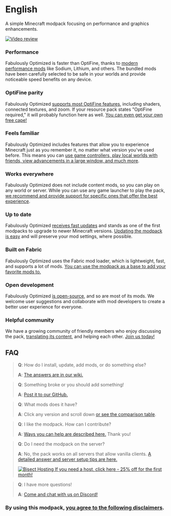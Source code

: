 # English

A simple Minecraft modpack focusing on performance and graphics enhancements.

[![Video review](https://img.youtube.com/vi/bb8G9X5Q_4I/hqdefault.jpg)](https://www.youtube.com/watch?v=bb8G9X5Q_4I)

### Performance

Fabulously Optimized is faster than OptiFine, thanks to [modern performance mods][1] like Sodium, Lithium, and others. The bundled mods have been carefully selected to be safe in your worlds and provide noticeable speed benefits on any device.

### OptiFine parity

Fabulously Optimized [supports most OptiFine features][2], including shaders, connected textures, and zoom. If your resource pack states "OptiFine required," it will probably function here as well. [You can even get your own free cape!][3]

### Feels familiar

Fabulously Optimized includes features that allow you to experience Minecraft just as you remember it, no matter what version you've used before. This means you can [use game controllers, play local worlds with friends, view advancements in a large window, and much more][4].

### Works everywhere

Fabulously Optimized does not include content mods, so you can play on any world or server. While you can use any game launcher to play the pack, [we recommend and provide support for specific ones that offer the best experience][5].

### Up to date

Fabulously Optimized [receives fast updates][6] and stands as one of the first modpacks to upgrade to newer Minecraft versions. [Updating the modpack is easy][7] and will preserve your mod settings, where possible.

### Built on Fabric

Fabulously Optimized uses the Fabric mod loader, which is lightweight, fast, and supports a lot of mods. [You can use the modpack as a base to add your favorite mods to.][8]

### Open development

Fabulously Optimized [is open-source][9], and so are most of its mods. We welcome user suggestions and collaborate with mod developers to create a better user experience for everyone.

### Helpful community

We have a growing community of friendly members who enjoy discussing the pack, [translating its content][10], and helping each other. [Join us today!][11]

## FAQ

> **Q**: How do I install, update, add mods, or do something else?
> 
> **A**: [The answers are in our wiki.][12]


> **Q**: Something broke or you should add something!
> 
> **A**: [Post it to our GitHub.][9]


> **Q**: What mods does it have?
> 
> **A**: Click any version and scroll down [or see the comparison table][1].


> **Q**: I like the modpack. How can I contribute?
> 
> **A**: [Ways you can help are described here.][13] Thank you!


> **Q**: Do I need the modpack on the server?
> 
> **A**: No, the pack works on all servers that allow vanilla clients. [A detailed answer and server setup tips are here.][14]
> 
> [![Bisect Hosting](https://i.ibb.co/gr9mSxW/image.png) If you need a host, click here - 25% off for the first month!][15]


> **Q**: I have more questions!
> 
> **A**: [Come and chat with us on Discord!][11]

### By using this modpack, [you agree to the following disclaimers][16].

[1]: https://github.com/Fabulously-Optimized/fabulously-optimized/blob/main/INCLUDED-MODS.md#smooth
[2]: https://fabulously-optimized.gitbook.io/modpack/readme/give-up-optifine
[3]: https://fabulously-optimized.gitbook.io/modpack/readme/free-cape
[4]: https://github.com/Fabulously-Optimized/fabulously-optimized/blob/main/INCLUDED-MODS.md#functional
[5]: https://github.com/Fabulously-Optimized/fabulously-optimized#downloads
[6]: https://github.com/Fabulously-Optimized/fabulously-optimized/blob/main/CHANGELOG.md
[7]: https://fabulously-optimized.gitbook.io/modpack/readme/update-instructions
[8]: https://fabulously-optimized.gitbook.io/modpack/readme/adding-more-mods
[9]: https://github.com/Fabulously-Optimized/fabulously-optimized
[10]: https://fabulously-optimized.gitbook.io/modpack/readme/language-support
[11]: https://fabulously-optimized.github.io/discord
[12]: https://fabulously-optimized.gitbook.io/modpack
[13]: https://github.com/Fabulously-Optimized/fabulously-optimized/blob/main/CONTRIBUTING.md
[14]: https://fabulously-optimized.gitbook.io/modpack/readme/server-setup
[15]: https://www.bisecthosting.com/clients/aff.php?aff=2604
[16]: https://github.com/Fabulously-Optimized/fabulously-optimized#disclaimers
